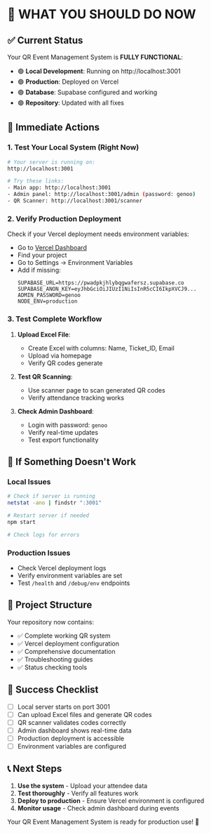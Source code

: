 # 🎯 WHAT YOU SHOULD DO NOW

## ✅ Current Status
Your QR Event Management System is **FULLY FUNCTIONAL**:

- 🟢 **Local Development**: Running on http://localhost:3001
- 🟢 **Production**: Deployed on Vercel
- 🟢 **Database**: Supabase configured and working
- 🟢 **Repository**: Updated with all fixes

## 🚀 Immediate Actions

### 1. **Test Your Local System** (Right Now)
```bash
# Your server is running on:
http://localhost:3001

# Try these links:
- Main app: http://localhost:3001
- Admin panel: http://localhost:3001/admin (password: genoo)
- QR Scanner: http://localhost:3001/scanner
```

### 2. **Verify Production Deployment**
Check if your Vercel deployment needs environment variables:
- Go to [Vercel Dashboard](https://vercel.com/dashboard)
- Find your project
- Go to Settings → Environment Variables
- Add if missing:
  ```
  SUPABASE_URL=https://pwadpkjhlybqgwafersz.supabase.co
  SUPABASE_ANON_KEY=eyJhbGciOiJIUzI1NiIsInR5cCI6IkpXVCJ9...
  ADMIN_PASSWORD=genoo
  NODE_ENV=production
  ```

### 3. **Test Complete Workflow**
1. **Upload Excel File**: 
   - Create Excel with columns: Name, Ticket_ID, Email
   - Upload via homepage
   - Verify QR codes generate

2. **Test QR Scanning**:
   - Use scanner page to scan generated QR codes
   - Verify attendance tracking works

3. **Check Admin Dashboard**:
   - Login with password: `genoo`
   - Verify real-time updates
   - Test export functionality

## 🔧 If Something Doesn't Work

### Local Issues
```bash
# Check if server is running
netstat -ano | findstr ":3001"

# Restart server if needed
npm start

# Check logs for errors
```

### Production Issues
- Check Vercel deployment logs
- Verify environment variables are set
- Test `/health` and `/debug/env` endpoints

## 📁 Project Structure
Your repository now contains:
- ✅ Complete working QR system
- ✅ Vercel deployment configuration
- ✅ Comprehensive documentation
- ✅ Troubleshooting guides
- ✅ Status checking tools

## 🎉 Success Checklist
- [ ] Local server starts on port 3001
- [ ] Can upload Excel files and generate QR codes
- [ ] QR scanner validates codes correctly
- [ ] Admin dashboard shows real-time data
- [ ] Production deployment is accessible
- [ ] Environment variables are configured

## 📞 Next Steps
1. **Use the system** - Upload your attendee data
2. **Test thoroughly** - Verify all features work
3. **Deploy to production** - Ensure Vercel environment is configured
4. **Monitor usage** - Check admin dashboard during events

Your QR Event Management System is ready for production use! 🚀
